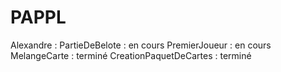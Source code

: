 # PAPPL
Alexandre :
PartieDeBelote : en cours
PremierJoueur : en cours
MelangeCarte : terminé
CreationPaquetDeCartes : terminé
